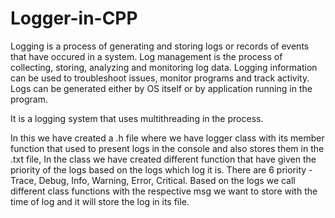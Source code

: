 # Logger-in-CPP


Logging is a process of generating and storing logs or records of events that have occured in a system. Log management is the process of collecting, storing, analyzing and monitoring log data. Logging information can be used to troubleshoot issues, monitor programs and track activity.
Logs can be generated either by OS itself or by application running in the program.

It is a logging system that uses multithreading in the process.

In this we have created a .h file where we have logger class with its member function that used to present logs in the console and also stores them in the .txt file, In the class we have created different function that have given the priority of the logs based on the logs which log it is. There are 6 priority - Trace, Debug, Info, Warning, Error, Critical. Based on the logs we call different class functions with the respective msg we want to store with the time of log and it will store the log in its file. 
